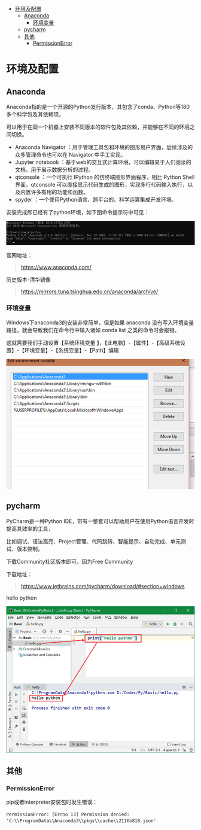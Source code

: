 <!-- TOC -->

- [环境及配置](#环境及配置)
    - [Anaconda](#anaconda)
        - [环境变量](#环境变量)
    - [pycharm](#pycharm)
    - [其他](#其他)
        - [PermissionError](#permissionerror)

<!-- /TOC -->

<a id="markdown-环境及配置" name="环境及配置"></a>
# 环境及配置
<a id="markdown-anaconda" name="anaconda"></a>
## Anaconda

Anaconda指的是一个开源的Python发行版本，其包含了conda、Python等180多个科学包及其依赖项。

可以用于在同一个机器上安装不同版本的软件包及其依赖，并能够在不同的环境之间切换。

* Anaconda Navigator ：用于管理工具包和环境的图形用户界面，后续涉及的众多管理命令也可以在 Navigator 中手工实现。
* Jupyter notebook ：基于web的交互式计算环境，可以编辑易于人们阅读的文档，用于展示数据分析的过程。
* qtconsole ：一个可执行 IPython 的仿终端图形界面程序，相比 Python Shell 界面，qtconsole 可以直接显示代码生成的图形，实现多行代码输入执行，以及内置许多有用的功能和函数。
* spyder ：一个使用Python语言、跨平台的、科学运算集成开发环境。

安装完成即已经有了python环境，如下图命令提示符中可见：

![](../assets/Environment/anaconda-python.png)

官网地址：
> https://www.anaconda.com/

历史版本-清华镜像
> https://mirrors.tuna.tsinghua.edu.cn/anaconda/archive/

<a id="markdown-环境变量" name="环境变量"></a>
### 环境变量

Windows下anaconda3的安装非常简单，但是如果 anaconda 没有写入环境变量路径，就会导致我们在命令行中输入诸如 conda list 之类的命令时会报错。

这就需要我们手动设置【系统环境变量 】，【此电脑】-【属性】-【高级系统设置】-【环境变量】-【系统变量】-【Path】编辑

![](../assets/Environment/系统环境变量.png)


<a id="markdown-pycharm" name="pycharm"></a>
## pycharm
PyCharm是一种Python IDE，带有一整套可以帮助用户在使用Python语言开发时提高其效率的工具，

比如调试、语法高亮、Project管理、代码跳转、智能提示、自动完成、单元测试、版本控制。

下载Community社区版本即可，因为Free Community

下载地址：

>https://www.jetbrains.com/pycharm/download/#section=windows

hello python

![](../assets/Environment/pycharm-hello.png)


<a id="markdown-其他" name="其他"></a>
## 其他

<a id="markdown-permissionerror" name="permissionerror"></a>
### PermissionError
pip或者interpreter安装包时发生错误：

`PermissionError: [Errno 13] Permission denied: 'C:\\ProgramData\\Anaconda3\\pkgs\\cache\\2116b818.json'`

